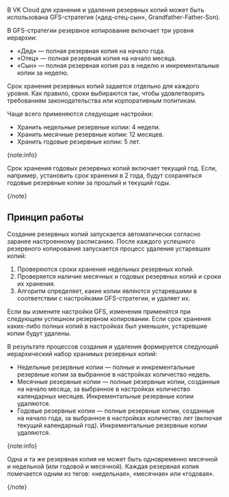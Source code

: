 В VK Cloud для хранения и удаления резервных копий может быть использована GFS-стратегия («дед-отец-сын», Grandfather-Father-Son).

В GFS-стратегии резервное копирование включает три уровня иерархии:

- «Дед» — полная резервная копия на начало года.
- «Отец» — полная резервная копия на начало месяца.
- «Сын» — полная резервная копия раз в неделю и инкрементальные копии за неделю.

Срок хранения резервных копий задается отдельно для каждого уровня. Как правило, сроки выбираются так, чтобы удовлетворять требованиям законодательства или корпоративным политикам.

Чаще всего применяются следующие настройки:

- Хранить недельные резервные копии: 4 недели.
- Хранить месячные резервные копии: 12 месяцев.
- Хранить годовые резервные копии: 5 лет.

{note:info}

Срок хранения годовых резервных копий включает текущий год. Если, например, установить срок хранения в 2 года, будут сохраняться годовые резервные копии за прошлый и текущий годы.

{/note}

## Принцип работы

Создание резервных копий запускается автоматически согласно заранее настроенному расписанию. После каждого успешного резервного копирования запускается процесс удаления устаревших копий:

1. Проверяются сроки хранения недельных резервных копий.
1. Проверяется наличие месячных и годовых резервных копий и сроки их хранения.
1. Алгоритм определяет, какие копии являются устаревшими в соответствии с настройками GFS-стратегии, и удаляет их.

Если вы измените настройки GFS, изменения применятся при следующем успешном резервном копировании. Если срок хранения каких-либо полных копий в настройках был уменьшен, устаревшие копии будут удалены.

В результате процессов создания и удаления формируется следующий иерархический набор хранимых резервных копий:

- Недельные резервные копии — полные и инкрементальные резервные копии за выбранное в настройках количество недель.
- Месячные резервные копии — полные резервные копии, созданные на начало месяца, за выбранное в настройках количество календарных месяцев. Инкрементальные резервные копии удаляются.
- Годовые резервные копии — полные резервные копии, созданные на начало года, за выбранное в настройках количество лет (включая текущий календарный год). Инкрементальные резервные копии удаляются.

{note:info}

Одна и та же резервная копия не может быть одновременно месячной и недельной (или годовой и месячной). Каждая резервная копия помечается одним из тегов: «недельная», «месячная» или «годовая».

{/note}
